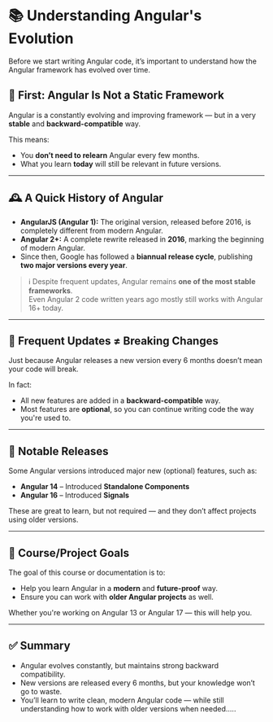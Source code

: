 # 📚 Understanding Angular's Evolution

Before we start writing Angular code, it’s important to understand how the Angular framework has evolved over time.

## 🚀 First: Angular Is Not a Static Framework

Angular is a constantly evolving and improving framework — but in a very **stable** and **backward-compatible** way.

This means:
- You **don’t need to relearn** Angular every few months.
- What you learn **today** will still be relevant in future versions.

---

## 🕰️ A Quick History of Angular

- **AngularJS (Angular 1):** The original version, released before 2016, is completely different from modern Angular.
- **Angular 2+:** A complete rewrite released in **2016**, marking the beginning of modern Angular.
- Since then, Google has followed a **biannual release cycle**, publishing **two major versions every year**.

> ℹ️ Despite frequent updates, Angular remains **one of the most stable frameworks**.  
> Even Angular 2 code written years ago mostly still works with Angular 16+ today.

---

## 🔄 Frequent Updates ≠ Breaking Changes

Just because Angular releases a new version every 6 months doesn’t mean your code will break.

In fact:
- All new features are added in a **backward-compatible** way.
- Most features are **optional**, so you can continue writing code the way you're used to.

---

## 🧩 Notable Releases

Some Angular versions introduced major new (optional) features, such as:

- **Angular 14** – Introduced **Standalone Components**
- **Angular 16** – Introduced **Signals**

These are great to learn, but not required — and they don’t affect projects using older versions.

---

## 🎯 Course/Project Goals

The goal of this course or documentation is to:

- Help you learn Angular in a **modern** and **future-proof** way.
- Ensure you can work with **older Angular projects** as well.

Whether you're working on Angular 13 or Angular 17 — this will help you.

---

## ✅ Summary

- Angular evolves constantly, but maintains strong backward compatibility.
- New versions are released every 6 months, but your knowledge won’t go to waste.
- You’ll learn to write clean, modern Angular code — while still understanding how to work with older versions when needed.....

